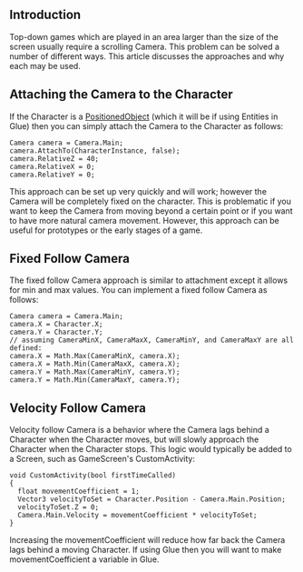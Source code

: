 ## Introduction

Top-down games which are played in an area larger than the size of the screen usually require a scrolling Camera. This problem can be solved a number of different ways. This article discusses the approaches and why each may be used.

## Attaching the Camera to the Character

If the Character is a [PositionedObject](/frb/docs/index.php?title=FlatRedBall.PositionedObject.md "FlatRedBall.PositionedObject") (which it will be if using Entities in Glue) then you can simply attach the Camera to the Character as follows:

    Camera camera = Camera.Main;
    camera.AttachTo(CharacterInstance, false);
    camera.RelativeZ = 40;
    camera.RelativeX = 0;
    camera.RelativeY = 0;

This approach can be set up very quickly and will work; however the Camera will be completely fixed on the character. This is problematic if you want to keep the Camera from moving beyond a certain point or if you want to have more natural camera movement. However, this approach can be useful for prototypes or the early stages of a game.

## Fixed Follow Camera

The fixed follow Camera approach is similar to attachment except it allows for min and max values. You can implement a fixed follow Camera as follows:

    Camera camera = Camera.Main;
    camera.X = Character.X;
    camera.Y = Character.Y;
    // assuming CameraMinX, CameraMaxX, CameraMinY, and CameraMaxY are all defined:
    camera.X = Math.Max(CameraMinX, camera.X);
    camera.X = Math.Min(CameraMaxX, camera.X);
    camera.Y = Math.Max(CameraMinY, camera.Y);
    camera.Y = Math.Min(CameraMaxY, camera.Y);

## Velocity Follow Camera

Velocity follow Camera is a behavior where the Camera lags behind a Character when the Character moves, but will slowly approach the Character when the Character stops. This logic would typically be added to a Screen, such as GameScreen's CustomActivity:

    void CustomActivity(bool firstTimeCalled)
    {
      float movementCoefficient = 1;
      Vector3 velocityToSet = Character.Position - Camera.Main.Position;
      velocityToSet.Z = 0;
      Camera.Main.Velocity = movementCoefficient * velocityToSet;
    }

Increasing the movementCoefficient will reduce how far back the Camera lags behind a moving Character. If using Glue then you will want to make movementCoefficient a variable in Glue.
